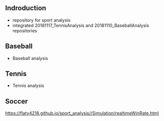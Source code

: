 ## Indroduction
- repository for sport analysis
- integrated 20181117_TennisAnalysis and 20181110_BaseballAnalysis repositories

## Baseball
- Baseball analysis

## Tennis
- Tennis analysis

## Soccer
https://flaty4218.github.io/sport_analysis//Simulation/realtimeWinRate.html
